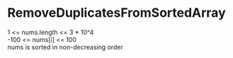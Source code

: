 # RemoveDuplicatesFromSortedArray
1 <= nums.length <= 3 * 10^4  
-100 <= nums[i] <= 100  
nums is sorted in non-decreasing order  
